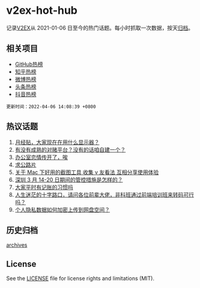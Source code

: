 # v2ex-hot-hub

 记录[V2EX](https://www.v2ex.com/)从 2021-01-06 日至今的热门话题。每小时抓取一次数据，按天[归档](archives)。
 
 ## 相关项目

- [GitHub热榜](https://github.com/snaildev/github-hot-hub)
- [知乎热榜](https://github.com/snaildev/zhihu-hot-hub)
- [微博热榜](https://github.com/snaildev/weibo-hot-hub)
- [头条热榜](https://github.com/snaildev/toutiao-hot-hub)
- [抖音热榜](https://github.com/snaildev/douyin-hot-hub)


 `更新时间：2022-04-06 14:08:39 +0800`

## 热议话题

1. [月经贴，大家现在在用什么显示器？](https://www.v2ex.com/t/845036)
1. [有没有成熟的对赌平台？没有的话咱自建一个？](https://www.v2ex.com/t/845184)
1. [办公室恋情传开了，唉](https://www.v2ex.com/t/845066)
1. [求公路片](https://www.v2ex.com/t/845133)
1. [关于 Mac 下好用的截图工具 收集 v 友看法 互相分享使用体验](https://www.v2ex.com/t/845041)
1. [深圳 3 月 14-20 日期间的管控措施是怎样的？](https://www.v2ex.com/t/845034)
1. [大家平时有记账的习惯吗](https://www.v2ex.com/t/845138)
1. [人生迷茫的十字路口，请问各位前辈大佬，非科班通过前端培训班来转码可行吗？](https://www.v2ex.com/t/845061)
1. [个人隐私数据如何加密上传到网盘空间？](https://www.v2ex.com/t/845121)

## 历史归档

[archives](archives)

## License

See the [LICENSE](LICENSE) file for license rights and limitations (MIT).
